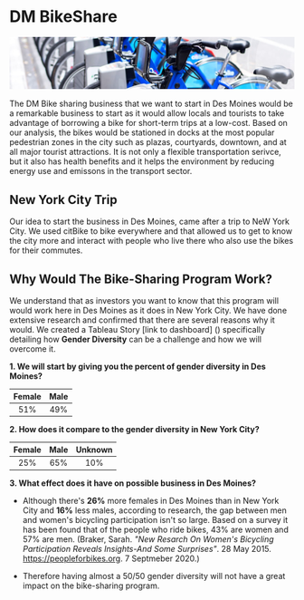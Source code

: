 # DM BikeShare

![](https://github.com/lrincon34/bikesharing/blob/master/images/bikes.JPG)

The DM Bike sharing business that we want to start in Des Moines would be a remarkable business to start as it would allow locals and tourists to take advantage of borrowing a bike for short-term trips at a low-cost. Based on our analysis, the bikes would be stationed in docks at the most popular pedestrian zones in the city such as plazas, courtyards, downtown, and at all major tourist attractions. It is not only a flexible transportation serivce, but it also has health benefits and it helps the environment by reducing energy use and emissons in the transport sector.

## New York City Trip

Our idea to start the business in Des Moines, came after a trip to NeW York City. We used citBike to bike everywhere and that allowed us to get to know the city more and interact with people who live there who also use the bikes for their commutes.

## Why Would The Bike-Sharing Program Work?

We understand that as investors you want to know that this program will would work here in Des Moines as it does in New York City. We have done extensive research and confirmed that there are several reasons why it would. We created a Tableau Story [link to dashboard] () specifically detailing how **Gender Diversity** can be a challenge and how we will overcome it.

**1. We will start by giving you the percent of gender diversity in Des Moines?**

<center>

|Female|Male|
|:------:|:----:|
|51%|49%

</center>

**2. How does it compare to the gender diversity in New York City?**

<center>

|Female|Male|Unknown|
|:------:|:----:|:---:|
|25%|65%|10%|

</center>

**3. What effect does it have on possible business in Des Moines?**
- Although there's **26%** more females in Des Moines than in New York City and **16%** less males, according to research, the gap between men and women's bicycling participation isn't so large. Based on a survey it has been found that of the people who ride bikes, 43% are women and 57% are men. (Braker, Sarah. *"New Resarch On Women's Bicycling Participation Reveals Insights-And Some Surprises"*. 28 May 2015. https://peopleforbikes.org. 7 Septmeber 2020.)

- Therefore having almost a 50/50 gender diversity will not have a great impact on the bike-sharing program. 



